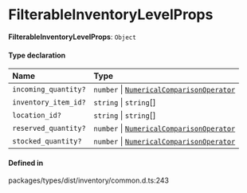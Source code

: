# FilterableInventoryLevelProps

 **FilterableInventoryLevelProps**: `Object`

#### Type declaration

| Name | Type |
| :------ | :------ |
| `incoming_quantity?` | `number` \| [`NumericalComparisonOperator`](../interfaces/NumericalComparisonOperator-1.md) |
| `inventory_item_id?` | `string` \| `string`[] |
| `location_id?` | `string` \| `string`[] |
| `reserved_quantity?` | `number` \| [`NumericalComparisonOperator`](../interfaces/NumericalComparisonOperator-1.md) |
| `stocked_quantity?` | `number` \| [`NumericalComparisonOperator`](../interfaces/NumericalComparisonOperator-1.md) |

#### Defined in

packages/types/dist/inventory/common.d.ts:243

